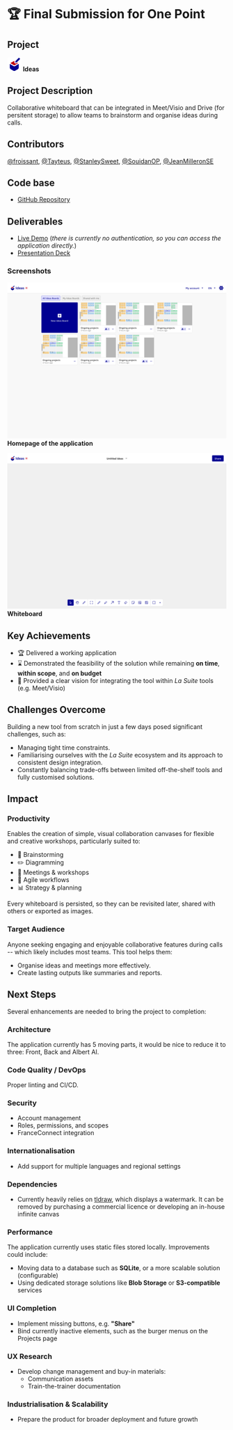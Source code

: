 # 🏆 Final Submission for One Point

## Project

![Logo](assets/Logo.png) **Ideas**

## Project Description

Collaborative whiteboard that can be integrated in Meet/Visio and Drive (for persitent storage) to allow teams to brainstorm and organise ideas during calls.

## Contributors

<a href="https://github.com/froissant">@froissant</a>, <a href="https://github.com/Tayteus">@Tayteus</a>, <a href="https://github.com/StanleySweet">@StanleySweet</a>, <a href="https://github.com/SouidanOP">@SouidanOP</a>, <a href="https://github.com/JeanMilleronSE">@JeanMilleronSE</a>

## Code base

- [GitHub Repository](https://github.com/froissant/hackdays-2025-team-onepoint)

## Deliverables

- [Live Demo](https://ideas.froissant.work/) (*there is currently no authentication, so you can access the application directly.*)
- [Presentation Deck](assets/Ideas_Teaser.pdf)

### Screenshots

![Homepage of the application](assets/Ideas_Home.png)**Homepage of the application**

![Whiteboard](assets/Ideas_Whiteboard.png)**Whiteboard**

## Key Achievements

- 🏆 Delivered a working application
- ⌛ Demonstrated the feasibility of the solution while remaining **on time**, **within scope**, and **on budget**
- 🎯 Provided a clear vision for integrating the tool within *La Suite* tools (e.g. Meet/Visio)

## Challenges Overcome

Building a new tool from scratch in just a few days posed significant challenges, such as:

- Managing tight time constraints.
- Familiarising ourselves with the *La Suite* ecosystem and its approach to consistent design integration.
- Constantly balancing trade-offs between limited off-the-shelf tools and fully customised solutions.

## Impact

### Productivity

Enables the creation of simple, visual collaboration canvases for flexible and creative workshops, particularly suited to:

- 🧠 Brainstorming
- ✏️ Diagramming
- 🤝 Meetings & workshops
- 🔄 Agile workflows
- 📊 Strategy & planning

Every whiteboard is persisted, so they can be revisited later, shared with others or exported as images.

### Target Audience

Anyone seeking engaging and enjoyable collaborative features during calls -- which likely includes most teams. This tool helps them:

- Organise ideas and meetings more effectively.
- Create lasting outputs like summaries and reports.

## Next Steps

Several enhancements are needed to bring the project to completion:

### Architecture

The application currently has 5 moving parts, it would be nice to reduce it to three: Front, Back and Albert AI.

### Code Quality / DevOps

Proper linting and CI/CD.

### Security

- Account management
- Roles, permissions, and scopes
- FranceConnect integration

### Internationalisation

- Add support for multiple languages and regional settings

### Dependencies

- Currently heavily relies on [tldraw](https://tldraw.dev/), which displays a watermark. It can be removed by purchasing a commercial licence or developing an in-house infinite canvas

### Performance

The application currently uses static files stored locally. Improvements could include:

- Moving data to a database such as **SQLite**, or a more scalable solution (configurable)
- Using dedicated storage solutions like **Blob Storage** or **S3-compatible** services

### UI Completion

- Implement missing buttons, e.g. **"Share"**
- Bind currently inactive elements, such as the burger menus on the Projects page

### UX Research

- Develop change management and buy-in materials:
  - Communication assets
  - Train-the-trainer documentation

### Industrialisation & Scalability

- Prepare the product for broader deployment and future growth
